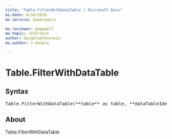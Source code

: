 ```yaml
---
title: "Table.FilterWithDataTable | Microsoft Docs"
ms.date: 4/16/2018
ms.service: powerquery

ms.reviewer: gepopell
ms.topic: reference
author: dougklopfenstein
ms.author: v-douklo

---
```

# Table.FilterWithDataTable

## Syntax

<pre>
Table.FilterWithDataTable(**table** as table, **dataTableIdentifier** as text) as any
</pre>

## About
Table.FilterWithDataTable

